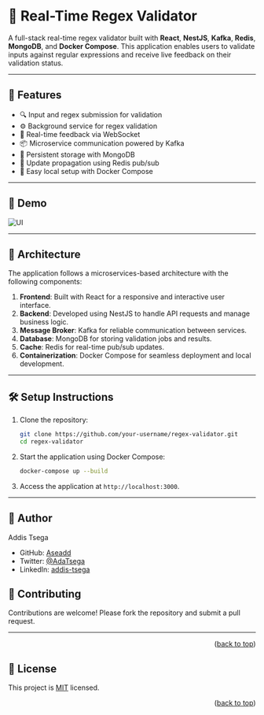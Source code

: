 
# 🧪 Real-Time Regex Validator

A full-stack real-time regex validator built with **React**, **NestJS**, **Kafka**, **Redis**, **MongoDB**, and **Docker Compose**. This application enables users to validate inputs against regular expressions and receive live feedback on their validation status.

---

## 🚀 Features

- 🔍 Input and regex submission for validation
- ⚙️ Background service for regex validation
- 🔄 Real-time feedback via WebSocket
- 📦 Microservice communication powered by Kafka
- 💾 Persistent storage with MongoDB
- 🔔 Update propagation using Redis pub/sub
- 🐳 Easy local setup with Docker Compose

---

## 📸 Demo

![UI](https://github.com/user-attachments/assets/f2150211-78f3-42fb-82d1-8117000d304d)

---

## 🧱 Architecture

The application follows a microservices-based architecture with the following components:

1. **Frontend**: Built with React for a responsive and interactive user interface.
2. **Backend**: Developed using NestJS to handle API requests and manage business logic.
3. **Message Broker**: Kafka for reliable communication between services.
4. **Database**: MongoDB for storing validation jobs and results.
5. **Cache**: Redis for real-time pub/sub updates.
6. **Containerization**: Docker Compose for seamless deployment and local development.

---

## 🛠️ Setup Instructions

1. Clone the repository:
    ```bash
    git clone https://github.com/your-username/regex-validator.git
    cd regex-validator
    ```

2. Start the application using Docker Compose:
    ```bash
    docker-compose up --build
    ```

3. Access the application at `http://localhost:3000`.

---

## 👥 Author <a name="author"></a>

Addis Tsega

- GitHub: [Aseadd](https://github.com/Aseadd)
- Twitter: [@AdaTsega](https://twitter.com/AdaTsega)
- LinkedIn: [addis-tsega](https://www.linkedin.com/in/addis-tsega/)

## 🤝 Contributing

Contributions are welcome! Please fork the repository and submit a pull request.

---
<p align="right">(<a href="#readme-top">back to top</a>)</p>

<!-- LICENSE -->

## 📝 License <a name="license"></a>

This project is [MIT](./MIT.md) licensed.



<p align="right">(<a href="#readme-top">back to top</a>)</p>
